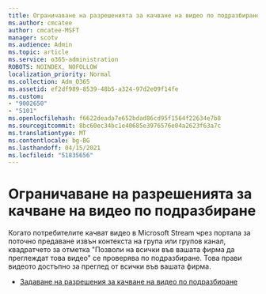 ```yaml
---
title: Ограничаване на разрешенията за качване на видео по подразбиране
ms.author: cmcatee
author: cmcatee-MSFT
manager: scotv
ms.audience: Admin
ms.topic: article
ms.service: o365-administration
ROBOTS: NOINDEX, NOFOLLOW
localization_priority: Normal
ms.collection: Adm_O365
ms.assetid: ef2df989-8539-48b5-a324-97d2e09f14fe
ms.custom:
- "9002650"
- "5101"
ms.openlocfilehash: f6622deada7e652bdad86cd95f1564f22634e7b8
ms.sourcegitcommit: 8bc60ec34bc1e40685e3976576e04a2623f63a7c
ms.translationtype: MT
ms.contentlocale: bg-BG
ms.lasthandoff: 04/15/2021
ms.locfileid: "51835656"
---
```

# <a name="restrict-default-video-upload-permissions"></a>Ограничаване на разрешенията за качване на видео по подразбиране

Когато потребителите качват видео в Microsoft Stream чрез портала за поточно предаване извън контекста на група или групов канал, квадратчето за отметка "Позволи на всички във вашата фирма да преглеждат това видео" се проверява по подразбиране. Това прави видеото достъпно за преглед от всички във вашата фирма.

- [Задаване на разрешения за качване на видео по подразбиране](https://docs.microsoft.com/stream/default-video-permissions)
